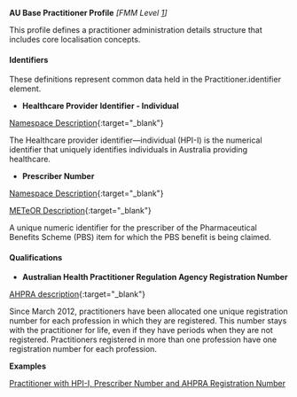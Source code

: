 **AU Base Practitioner Profile** *[FMM Level [1](guidance.html)]*

This profile defines a practitioner administration details structure that includes core localisation concepts.

#### Identifiers

These definitions represent common data held in the Practitioner.identifier element.

* __Healthcare Provider Identifier - Individual__

[Namespace Description](http://ns.electronichealth.net.au/id/hi/hpii/1.0/index.html){:target="_blank"}

The Healthcare provider identifier—individual (HPI-I) is the numerical identifier that uniquely identifies individuals in Australia providing healthcare.

* __Prescriber Number__ 

[Namespace Description](http://ns.electronichealth.net.au/id/medicare-prescriber-number/index.html){:target="_blank"}

[METeOR Description](http://meteor.aihw.gov.au/content/index.phtml/itemId/600762){:target="_blank"}

A unique numeric identifier for the prescriber of the Pharmaceutical Benefits Scheme (PBS) item for which the PBS benefit is being claimed.


#### Qualifications

* __Australian Health Practitioner Regulation Agency Registration Number__

[AHPRA description](https://www.ahpra.gov.au/Support/Glossary.aspx#Registration%20Number){:target="_blank"}

Since March 2012, practitioners have been allocated one unique registration number for each profession in which they are registered. This number stays with the practitioner for life, even if they have periods when they are not registered. Practitioners registered in more than one profession have one registration number for each profession.

**Examples**

[Practitioner with HPI-I, Prescriber Number and AHPRA Registration Number](Practitioner-example0.html)

